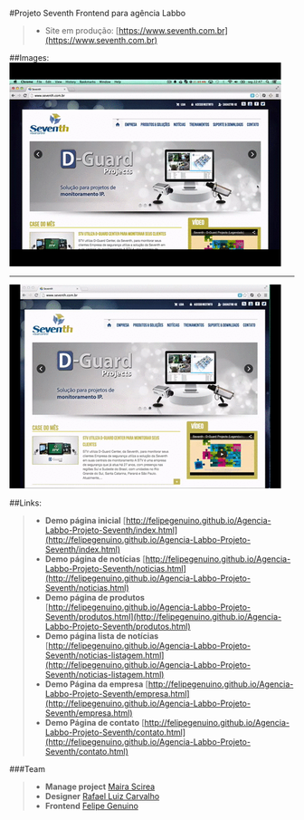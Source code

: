 #Projeto Seventh
Frontend para agência Labbo 
>- Site em produção: [https://www.seventh.com.br](https://www.seventh.com.br)


##Images:
![imagem](https://raw.githubusercontent.com/felipegenuino/Agencia-Labbo-Projeto-Seventh//gh-pages/images/gif/seventh-1.gif)
___
![imagem](https://raw.githubusercontent.com/felipegenuino/Agencia-Labbo-Projeto-Seventh//gh-pages/images/gif/seventh-2.gif)


##Links:
>- **Demo página inicial** [http://felipegenuino.github.io/Agencia-Labbo-Projeto-Seventh/index.html](http://felipegenuino.github.io/Agencia-Labbo-Projeto-Seventh/index.html)
>- **Demo página de notícias**  [http://felipegenuino.github.io/Agencia-Labbo-Projeto-Seventh/noticias.html](http://felipegenuino.github.io/Agencia-Labbo-Projeto-Seventh/noticias.html)
>- **Demo página de produtos**  [http://felipegenuino.github.io/Agencia-Labbo-Projeto-Seventh/produtos.html](http://felipegenuino.github.io/Agencia-Labbo-Projeto-Seventh/produtos.html)
>- **Demo página lista de notícias**  [http://felipegenuino.github.io/Agencia-Labbo-Projeto-Seventh/noticias-listagem.html](http://felipegenuino.github.io/Agencia-Labbo-Projeto-Seventh/noticias-listagem.html)
>- **Demo Página da empresa**  [http://felipegenuino.github.io/Agencia-Labbo-Projeto-Seventh/empresa.html](http://felipegenuino.github.io/Agencia-Labbo-Projeto-Seventh/empresa.html)
>- **Demo Página de contato**  [http://felipegenuino.github.io/Agencia-Labbo-Projeto-Seventh/contato.html](http://felipegenuino.github.io/Agencia-Labbo-Projeto-Seventh/contato.html)

  
###Team
>- **Manage project** [Maira Scirea](https://www.linkedin.com/profile/view?id=80148868)
>- **Designer** [Rafael Luiz Carvalho](https://www.labbo.com.br)
>- **Frontend** [Felipe Genuino](http://felipegenuino.com)






 